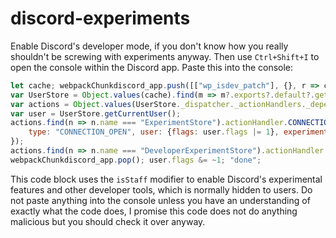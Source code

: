 # discord-experiments


Enable Discord's developer mode, if you don't know how you really shouldn't be screwing with experiments anyway. Then use `Ctrl+Shift+I` to open the console within the Discord app. 
Paste this into the console:
```Javascript
let cache; webpackChunkdiscord_app.push([["wp_isdev_patch"], {}, r => cache=r.c]);
var UserStore = Object.values(cache).find(m => m?.exports?.default?.getUsers).exports.default;
var actions = Object.values(UserStore._dispatcher._actionHandlers._dependencyGraph.nodes);
var user = UserStore.getCurrentUser();
actions.find(n => n.name === "ExperimentStore").actionHandler.CONNECTION_OPEN({
	type: "CONNECTION_OPEN", user: {flags: user.flags |= 1}, experiments: [],
});
actions.find(n => n.name === "DeveloperExperimentStore").actionHandler.CONNECTION_OPEN();
webpackChunkdiscord_app.pop(); user.flags &= ~1; "done";


```
This code block uses the `isStaff` modifier to enable Discord's experimental features and other developer tools, which is normally hidden to users.
Do not paste anything into the console unless you have an understanding of exactly what the code does, I promise this code does not do anything malicious but you should check it over anyway.
